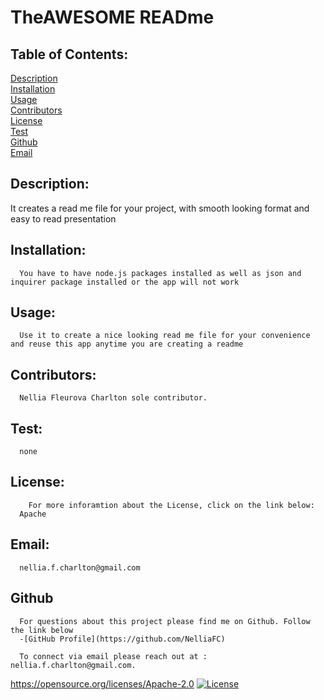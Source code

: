 
# TheAWESOME READme

## Table of Contents:

[Description](#description) <br/>
[Installation](#installation)<br/>
[Usage](#usage)<br/>
[Contributors](#contributors)<br/>
[License](#license)<br/>
[Test](#test)<br/>
[Github](#github)<br/>
[Email](#email)<br/>

## Description:
    
   

   It creates a read me file for your project, with smooth looking format and easy to read presentation
## Installation:
      You have to have node.js packages installed as well as json and inquirer package installed or the app will not work
## Usage:   
      Use it to create a nice looking read me file for your convenience and reuse this app anytime you are creating a readme
## Contributors:   
      Nellia Fleurova Charlton sole contributor.
## Test:
      none
## License:
        For more inforamtion about the License, click on the link below:  
      Apache
## Email:
      nellia.f.charlton@gmail.com      

## Github
      For questions about this project please find me on Github. Follow the link below
      -[GitHub Profile](https://github.com/NelliaFC)
   
      To connect via email please reach out at : nellia.f.charlton@gmail.com.


  https://opensource.org/licenses/Apache-2.0
  [![License](https://img.shields.io/badge/License-Apache%202.0-blue.svg)](https://opensource.org/licenses/Apache-2.0)

